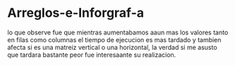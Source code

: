 # Arreglos-e-Inforgraf-a

lo que observe fue que mientras aumentabamos aaun mas los valores tanto en filas como columnas el tiempo de ejecucion es mas tardado y tambien afecta si es una matreiz vertical o una horizontal, la verdad si me asusto que tardara bastante peor fue interesaante su realizacion. 
